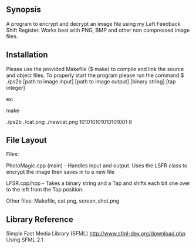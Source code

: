 ## Synopsis

A program to encrypt and decrypt an image file using my Left Feedback Shift Register. Works best with PNG, BMP and other non compressed image files.

## Installation

Please use the provided Makefile ($ make) to compile and link the source and object files.
To properly start the program please run the command $ ./ps2b [path to image input] [path to image output] [binary string] [tap integer]

ex:

make

./ps2b ./cat.png ./newcat.png 101010101010101001 8

## File Layout
Files:

PhotoMagic.cpp (main) - Handles input and output. Uses the LSFR class to encrypt the image then saves in to a new file

LFSR.cpp/hpp - Takes a binary string and a Tap and shifts each bit one over to the left from the Tap position.

Other files: Makefile, cat.png, screen_shot.png

## Library Reference

Simple Fast Media Library (SFML)
http://www.sfml-dev.org/download.php
Using SFML 2.1

